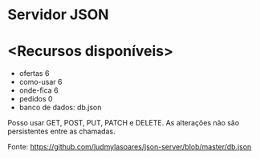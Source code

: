 # Servidor JSON

# <Recursos disponíveis>

- ofertas 6
- como-usar 6
- onde-fica 6
- pedidos 0
- banco de dados: db.json

Posso usar GET, POST, PUT, PATCH e DELETE. As alterações não são persistentes entre as chamadas.

Fonte:
https://github.com/ludmylasoares/json-server/blob/master/db.json
